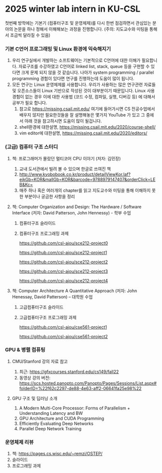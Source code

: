 # 2025 winter lab intern in KU-CSL

첫번째 방학에는 기본기 (컴퓨터구조 및 운영체제)를 다시 한번 점검하면서 관심있는 분야의 논문을 하나 정해서 이해해보는 과정을 진행합니다. (주의: 지도교수와 미팅을 통해서 조금씩 달라질 수 있음)

### 기본 C언어 프로그래밍 및 Linux 환경에 익숙해지기
   
   1. 우리 연구실에서 개발하는 소프트웨어는 기본적으로 C언어에 대한 이해가 필요합니다. 자료구조를 수강하였고 C언어로 linked list, stack, queue 등을 구현할 수 있다면 크게 문제 되지 않을 것 같습니다. 나아가 system programming / parallel programming 경험이 있다면 연구를 진행하는데 도움이 많이 됩니다.
   2. 모든 연구는 Linux 운영체제를 사용합니다. 우리가 사용하는 많은 연구관련 자료들 및 오픈소스들이 Linux 기반으로 작성된 것이 대부분이기 때문입니다. Linux 사용 경험이 없는 경우 이에 대한 사용법 (코드 수정, 컴파일, 실행, 디버깅 등) 에 대해서 공부가 필요 합니다.   
      1. 참고로 https://missing.csail.mit.edu/ 여기에 들어가시면 CS 전공수업에서 배우지 않지만 필요한것들을 잘 설명해놓은 몇가지 YouTube 가 있고 그 중에서 아래 것을 참고하시면 도움이 많이 될겁니다.
      2. shell환경에 대한설명, https://missing.csail.mit.edu/2020/course-shell/
      3. vim editor에 대한설명, https://missing.csail.mit.edu/2020/editors/

### (고급) 컴퓨터 구조 스터디

1. 책: 프로그래머가 몰랐던 멀티코어 CPU 이야기 (저자: 김민장)  
    1. 교내 도서관에서 빌려 볼 수 있으며 한글로 쓰여진 책
    2. http://www.kyobobook.co.kr/product/detailViewKor.laf?ejkGb=KOR&mallGb=KOR&barcode=9788979147407&orderClick=LEB&Kc=
    3. 매주 하나 혹은 여러개의 chapter를 읽고 지도교수와 미팅을 통해 이해하지 못한 부분이나 궁금한 사항을 정리

2. 책: Computer Organization and Design: The Hardware / Software Interface (저자: David Patterson, John Hennessy) - 학부 수업
    1. 컴퓨터구조 슬라이드
    2. 컴퓨터구조 프로그래밍 과제
      
        https://github.com/csl-ajou/sce212-project0
      
        https://github.com/csl-ajou/sce212-project1
      
        https://github.com/csl-ajou/sce212-project2
      
        https://github.com/csl-ajou/sce212-project3
      
        https://github.com/csl-ajou/sce212-project4

3. 책: Computer Architecture A Quantitative Approach (저자: John Henessay, David Patterson) – 대학원 수업
    1. 고급컴퓨터구조 슬라이드
    2. 고급컴퓨터구조 프로그래밍 과제

        https://github.com/csl-ajou/cse561-project1

        https://github.com/csl-ajou/cse561-project2

### GPU & 병렬 컴퓨팅 
  1. CMU/Stanford 강의 자료 참고
      1. 최근: https://gfxcourses.stanford.edu/cs149/fall22
      2. 동영상 강의 버전: https://scs.hosted.panopto.com/Panopto/Pages/Sessions/List.aspx#folderID=%22f62c2297-de88-4e63-aff2-06641fa25e98%22

  2. GPU 구조 및 딥러닝 소개
      1. A Modern Multi-Core Processor: Forms of Parallelism + Understanding Latency and BW
      2. GPU Architecture and CUDA Programming
      3. Efficiently Evaluating Deep Networks
      4. Parallel Deep Network Training

### 운영체제 리뷰
  1. 책: https://pages.cs.wisc.edu/~remzi/OSTEP/
  2. 슬라이드
  3. 프로그래밍 과제
